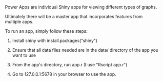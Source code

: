 Power Apps are individual Shiny apps for viewing different types of graphs.

Ultimately there will be a master app that incorporates features from multiple apps.

To run an app, simply follow these steps:

1. Install shiny with install.packages("shiny")

2. Ensure that all data files needed are in the data/ directory of the app you want to use

3. From the app's directory, run app.r (I use "Rscript app.r")

4. Go to 127.0.0.1:5678 in your browser to use the app.